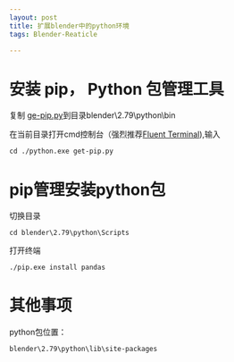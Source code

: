 ```yaml
---
layout: post
title: 扩展blender中的python环境
tags: Blender-Reaticle

---
```

# 安装 pip， Python 包管理工具
复制 [ge-pip.py](https://github.com/pypa/get-pip)到目录blender\2.79\python\bin

在当前目录打开cmd控制台（强烈推荐[Fluent Terminal](http://blog.reaticle.com/2020/06/29/hello-Fluent-Terminal.html)),输入
```shell
cd ./python.exe get-pip.py 
```

# pip管理安装python包
切换目录
```shell
cd blender\2.79\python\Scripts
```
打开终端
```shell
./pip.exe install pandas

```

# 其他事项
python包位置：
```shell
blender\2.79\python\lib\site-packages
```